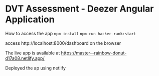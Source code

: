 # DVT Assessment - Deezer Angular Application

How to access the app 
 `npm install`
 `npm run hacker-rank:start`

access http://localhost:8000/dashboard on the browser

The live app is available at https://master--rainbow-donut-d17a08.netlify.app/

Deployed the ap using netlify